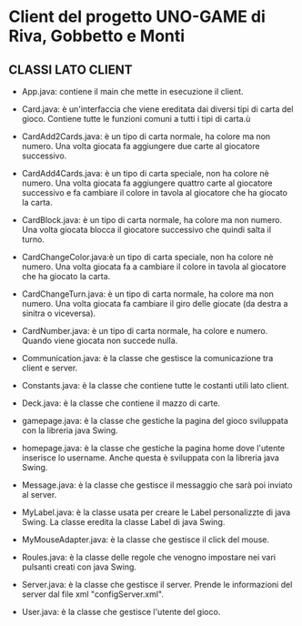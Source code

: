 # Client del progetto UNO-GAME di Riva, Gobbetto e Monti


## CLASSI LATO CLIENT
- App.java: contiene il main che mette in esecuzione il client.

- Card.java: è un'interfaccia che viene ereditata dai diversi tipi di carta del gioco. Contiene tutte le funzioni comuni a tutti i tipi di carta.ù

- CardAdd2Cards.java: è un tipo di carta normale, ha colore ma non numero. Una volta giocata fa aggiungere due carte al giocatore successivo.

- CardAdd4Cards.java: è un tipo di carta speciale, non ha colore nè numero. Una volta giocata fa aggiungere quattro carte al giocatore successivo e fa cambiare il colore in tavola al giocatore che ha giocato la carta.

- CardBlock.java: è un tipo di carta normale, ha colore ma non numero. Una volta giocata blocca il giocatore successivo che quindi salta il turno.

- CardChangeColor.java:è un tipo di carta speciale, non ha colore nè numero. Una volta giocata fa a cambiare il colore in tavola al giocatore che ha giocato la carta.

- CardChangeTurn.java: è un tipo di carta normale, ha colore ma non numero. Una volta giocata fa cambiare il giro delle giocate (da destra a sinitra o viceversa).

- CardNumber.java: è un tipo di carta normale, ha colore e numero. Quando viene giocata non succede nulla.

- Communication.java: è la classe che gestisce la comunicazione tra client e server.

- Constants.java: è la classe che contiene tutte le costanti utili lato client.

- Deck.java: è la classe che contiene il mazzo di carte.

- gamepage.java: è la classe che gestiche la pagina del gioco sviluppata con la libreria java Swing.

- homepage.java: è la classe che gestiche la pagina home dove l'utente inserisce lo username. Anche questa è sviluppata con la libreria java Swing.

- Message.java: è la classe che gestisce il messaggio che sarà poi inviato al server.

- MyLabel.java: è la classe usata per creare le Label personalizzte di java Swing. La classe eredita la classe Label di java Swing.

- MyMouseAdapter.java: è la classe che gestisce il click del mouse.

- Roules.java: è la classe delle regole che venogno impostare nei vari pulsanti creati con java Swing.

- Server.java: è la classe che gestisce il server. Prende le informazioni del server dal file xml "configServer.xml".

- User.java: è la classe che gestisce l'utente del gioco.